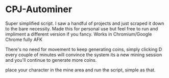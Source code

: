 # CPJ-Autominer
Super simplified script. I saw a handful of projects and just scraped it down to the bare necessity.
Made this for personal use but feel free to run and impliment a different version if you fancy.
Works in Chromium/Google Chrome fully AFK


There's no need for movement to keep generating coins, simply clicking D every couple of minutes will convince the system its a new mining session and you'll continue to generate more coins.

place your character in the mine area and run the script, simple as that.
